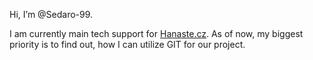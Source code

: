 Hi, I’m @Sedaro-99. 

I am currently main tech support for [Hanaste.cz](https://hanaste.cz/).
As of now, my biggest priority is to find out, how I can utilize GIT for our project.

<!---
Sedaro-99/Sedaro-99 is a ✨ special ✨ repository because its `README.md` (this file) appears on your GitHub profile.
You can click the Preview link to take a look at your changes.
--->
